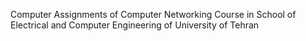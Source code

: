 Computer Assignments of Computer Networking Course in School of Electrical and Computer Engineering of University of Tehran
